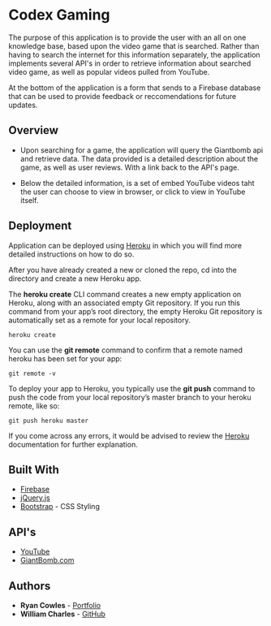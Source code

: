 # Codex Gaming

The purpose of this application is to provide the user with an all on one knowledge base, based upon the video game that is searched. Rather than having to search the internet for this information separately, the application implements several API's in order to retrieve information about searched video game, as well as popular videos pulled from YouTube.

At the bottom of the application is a form that sends to a Firebase database that can be used to provide feedback or reccomendations for future updates. 

## Overview

* Upon searching for a game, the application will query the Giantbomb api and retrieve data. The data provided is a detailed description about the game, as well as user reviews. With a link back to the API's page.

* Below the detailed information, is a set of embed YouTube videos taht the user can choose to view in browser, or click to view in YouTube itself. 

## Deployment

Application can be deployed using [Heroku](https://devcenter.heroku.com/articles/git) in which you will find more detailed instructions on how to do so. 

After you have already created a new or cloned the repo, cd into the directory and create a new Heroku app.

The **heroku create** CLI command creates a new empty application on Heroku, along with an associated empty Git repository. If you run this command from your app’s root directory, the empty Heroku Git repository is automatically set as a remote for your local repository.

```
heroku create
```
You can use the **git remote** command to confirm that a remote named heroku has been set for your app:

```
git remote -v
```

To deploy your app to Heroku, you typically use the **git push** command to push the code from your local repository’s master branch to your heroku remote, like so:

```
git push heroku master
```

If you come across any errors, it would be advised to review the [Heroku](https://devcenter.heroku.com/articles/git) documentation for further explanation.

## Built With

* [Firebase](https://firebase.google.com/)
* [jQuery.js](https://jquery.com/)
* [Bootstrap](http://getbootstrap.com/) - CSS Styling

## API's

* [YouTube](https://developers.google.com/youtube/)
* [GiantBomb.com](https://www.giantbomb.com/api/)

## Authors

* **Ryan Cowles** - [Portfolio](https://rcowles.com)
* **William Charles** - [GitHub](https://github.com/wrcharles21)


